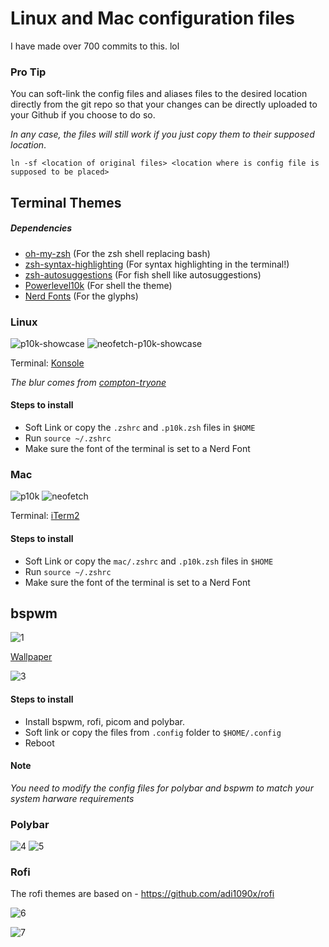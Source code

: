 # Linux and Mac configuration files

I have made over 700 commits to this. lol

### Pro Tip

You can soft-link the config files and aliases files to the desired location directly from the git repo so that your changes can be directly uploaded to your Github if you choose to do so.

*In any case, the files will still work if you just copy them to their supposed location*.

```shell
ln -sf <location of original files> <location where is config file is supposed to be placed>
```

## Terminal Themes

##### Dependencies

* [oh-my-zsh](https://github.com/ohmyzsh/ohmyzsh) (For the zsh shell replacing bash)
* [zsh-syntax-highlighting](https://github.com/zsh-users/zsh-syntax-highlighting) (For syntax highlighting in the terminal!)
* [zsh-autosuggestions](https://github.com/zsh-users/zsh-autosuggestions) (For fish shell like autosuggestions)
* [Powerlevel10k](https://github.com/romkatv/powerlevel10k) (For shell the theme)
* [Nerd Fonts](https://github.com/ryanoasis/nerd-fonts) (For the glyphs)

### Linux

![p10k-showcase](img/linux/p10k-showcase.png)
![neofetch-p10k-showcase](img/linux/neofetch-p10k-showcase.png)

Terminal: [Konsole](https://github.com/KDE/konsole)

*The blur comes from [compton-tryone](#Compton-tryone)*

#### Steps to install

* Soft Link or copy the `.zshrc` and `.p10k.zsh` files in  `$HOME`
* Run `source ~/.zshrc`
* Make sure the font of the terminal is set to a Nerd Font

### Mac

![p10k](img/mac/p10k.png)
![neofetch](img/mac/neofetch.png)

Terminal: [iTerm2](https://www.iterm2.com/)

#### Steps to install

* Soft Link or copy the `mac/.zshrc` and `.p10k.zsh` files in `$HOME`
* Run `source ~/.zshrc`
* Make sure the font of the terminal is set to a Nerd Font

## bspwm

![1](img/linux/i3-Desktop.png)

[Wallpaper](https://www.wallpapermaiden.com/wallpaper/8457/no-man-s-sky-landscape-artwork-planet-spacecraft/download/1280x800)

![3](img/linux/i3-windows_gapps.png)

#### Steps to install

* Install bspwm, rofi, picom and polybar.
* Soft link or copy the files from `.config` folder to `$HOME/.config`
* Reboot

#### Note

*You need to modify the config files for polybar and bspwm to match your system harware requirements*

### Polybar

![4](img/linux/polybar-Bar_1.png)
![5](img/linux/polybar-Bar_2.png)

### Rofi

The rofi themes are based on - <https://github.com/adi1090x/rofi>

![6](img/linux/Rofi-apps.gif)

![7](img/linux/rofi-widgets.gif)
